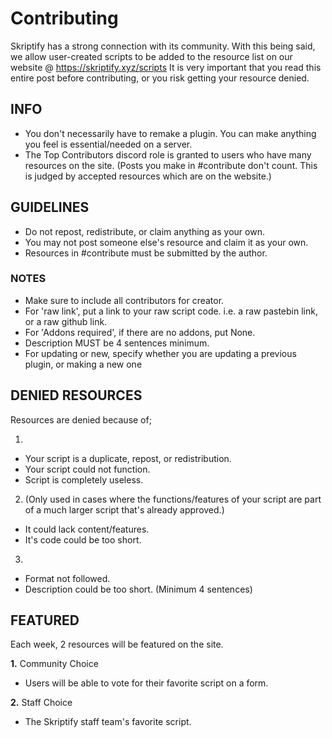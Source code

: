 # Contributing

Skriptify has a strong connection with its community. With this being said, we allow user-created scripts to be added to the resource list on our website @ https://skriptify.xyz/scripts It is very important that you read this entire post before contributing, or you risk getting your resource denied.

## INFO

- You don't necessarily have to remake a plugin. You can make anything you feel is essential/needed on a server.
- The Top Contributors discord role is granted to users who have many resources on the site. (Posts you make in #contribute don't count. This is judged by accepted resources which are on the website.)

## GUIDELINES

- Do not repost, redistribute, or claim anything as your own.
- You may not post someone else's resource and claim it as your own.
- Resources in #contribute must be submitted by the author.

### NOTES

- Make sure to include all contributors for creator.
- For 'raw link', put a link to your raw script code. i.e. a raw pastebin link, or a raw github link.
- For 'Addons required', if there are no addons, put None.
- Description MUST be 4 sentences minimum.
- For updating or new, specify whether you are updating a previous plugin, or making a new one

## DENIED RESOURCES

Resources are denied because of;

1.
- Your script is a duplicate, repost, or redistribution.
- Your script could not function.
- Script is completely useless.

2. (Only used in cases where the functions/features of your script are part of a much larger script that's already approved.)
- It could lack content/features.
- It's code could be too short. 

3.
- Format not followed.
- Description could be too short. (Minimum 4 sentences)

## FEATURED
Each week, 2 resources will be featured on the site.

**1.** Community Choice
- Users will be able to vote for their favorite script on a form.

**2.** Staff Choice
- The Skriptify staff team's favorite script.

